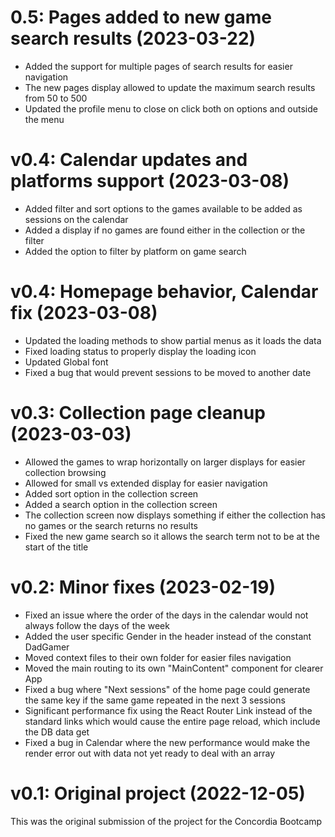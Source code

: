 # 0.5: Pages added to new game search results (2023-03-22)

- Added the support for multiple pages of search results for easier navigation
- The new pages display allowed to update the maximum search results from 50 to 500
- Updated the profile menu to close on click both on options and outside the menu

# v0.4: Calendar updates and platforms support (2023-03-08)

- Added filter and sort options to the games available to be added as sessions on the calendar
- Added a display if no games are found either in the collection or the filter
- Added the option to filter by platform on game search

# v0.4: Homepage behavior, Calendar fix (2023-03-08)

- Updated the loading methods to show partial menus as it loads the data
- Fixed loading status to properly display the loading icon
- Updated Global font
- Fixed a bug that would prevent sessions to be moved to another date

# v0.3: Collection page cleanup (2023-03-03)

- Allowed the games to wrap horizontally on larger displays for easier collection browsing
- Allowed for small vs extended display for easier navigation
- Added sort option in the collection screen
- Added a search option in the collection screen
- The collection screen now displays something if either the collection has no games or the search returns no results
- Fixed the new game search so it allows the search term not to be at the start of the title

# v0.2: Minor fixes (2023-02-19)

- Fixed an issue where the order of the days in the calendar would not always follow the days of the week
- Added the user specific Gender in the header instead of the constant DadGamer
- Moved context files to their own folder for easier files navigation
- Moved the main routing to its own "MainContent" component for clearer App
- Fixed a bug where "Next sessions" of the home page could generate the same key if the same game repeated in the next 3 sessions
- Significant performance fix using the React Router Link instead of the standard links which would cause the entire page reload, which include the DB data get
- Fixed a bug in Calendar where the new performance would make the render error out with data not yet ready to deal with an array

# v0.1: Original project (2022-12-05)

This was the original submission of the project for the Concordia Bootcamp
